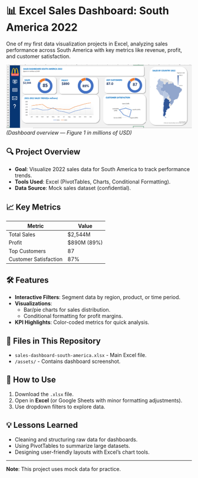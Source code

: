 # 📊 Excel Sales Dashboard: South America 2022

One of my first data visualization projects in Excel, analyzing sales performance across South America with key metrics like revenue, profit, and customer satisfaction.

![Sales Dashboard Screenshot](./images/Sales-Dashboard.PNG)
*(Dashboard overview — Figure 1 in millions of USD)*

## 🔍 **Project Overview**
- **Goal**: Visualize 2022 sales data for South America to track performance trends.
- **Tools Used**: Excel (PivotTables, Charts, Conditional Formatting).
- **Data Source**: Mock sales dataset (confidential).

## 📈 **Key Metrics**
| Metric          | Value       |
|-----------------|-------------|
| Total Sales     | $2,544M     |
| Profit          | $890M (89%) |
| Top Customers   | 87          |
| Customer Satisfaction | 87%     |

## 🛠️ **Features**
- **Interactive Filters**: Segment data by region, product, or time period.
- **Visualizations**: 
  - Bar/pie charts for sales distribution.
  - Conditional formatting for profit margins.
- **KPI Highlights**: Color-coded metrics for quick analysis.

## 📂 **Files in This Repository**
- `sales-dashboard-south-america.xlsx` - Main Excel file.
- `/assets/` - Contains dashboard screenshot.

## 🚀 **How to Use**
1. Download the `.xlsx` file.
2. Open in **Excel** (or Google Sheets with minor formatting adjustments).
3. Use dropdown filters to explore data.

## 💡 **Lessons Learned**
- Cleaning and structuring raw data for dashboards.
- Using PivotTables to summarize large datasets.
- Designing user-friendly layouts with Excel’s chart tools.

---

**Note**: This project uses mock data for practice.  
